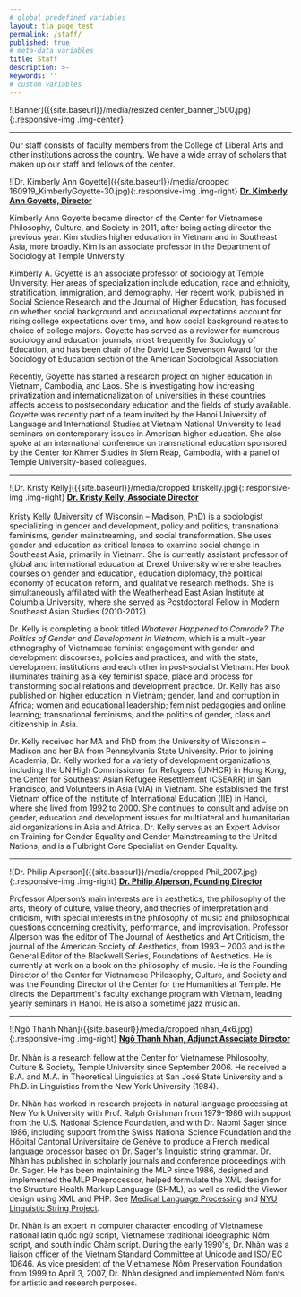 ```yaml
---
# global predefined variables
layout: tla_page_test
permalink: /staff/
published: true
# meta-data variables
title: Staff
description: >-
keywords: ''
# custom variables
---
```

![Banner]({{site.baseurl}}/media/resized center_banner_1500.jpg){:.responsive-img .img-center}

___

Our staff consists of faculty members from the College of Liberal Arts and other institutions across the country. We have a wide array of scholars that maken up our staff and fellows of the center.

![Dr. Kimberly Ann Goyette]({{site.baseurl}}/media/cropped 160919_KimberlyGoyette-30.jpg){:.responsive-img .img-right}
**[Dr. Kimberly Ann Goyette, Director](https://liberalarts.temple.edu/academics/faculty/goyette-kimberly)**<br>

Kimberly Ann Goyette became director of the Center for Vietnamese Philosophy, Culture, and Society in 2011, after being acting director the previous year. Kim studies higher education in Vietnam and in Southeast Asia, more broadly. Kim is an associate professor in the Department of Sociology at Temple University.

Kimberly A. Goyette is an associate professor of sociology at Temple University.  Her areas of specialization include education, race and ethnicity, stratification, immigration, and demography.  Her recent work, published in Social Science Research and the Journal of Higher Education, has focused on whether social background and occupational expectations account for rising college expectations over time, and how social background relates to choice of college majors.  Goyette has served as a reviewer for numerous sociology and education journals, most frequently for Sociology of Education, and has been chair of the David Lee Stevenson Award for the Sociology of Education section of the American Sociological Association.

Recently, Goyette has started a research project on higher education in Vietnam, Cambodia, and Laos.  She is investigating how increasing privatization and internationalization of universities in these countries affects access to postsecondary education and the fields of study available.  Goyette was recently part of a team invited by the Hanoi University of Language and International Studies at Vietnam National University to lead seminars on contemporary issues in American higher education.  She also spoke at an international conference on transnational education sponsored by the Center for Khmer Studies in Siem Reap, Cambodia, with a panel of Temple University-based colleagues.

___

![Dr. Kristy Kelly]({{site.baseurl}}/media/cropped kriskelly.jpg){:.responsive-img .img-right}
**[Dr. Kristy Kelly, Associate Director](mailto:kek72@drexel.edu)**<br>  
Kristy Kelly (University of Wisconsin – Madison, PhD) is a sociologist specializing in gender and development, policy and politics, transnational feminisms, gender mainstreaming, and social transformation. She uses gender and education as critical lenses to examine social change in Southeast Asia, primarily in Vietnam. She is currently assistant professor of global and international education at Drexel University where she teaches courses on gender and education, education diplomacy, the political economy of education reform, and qualitative research methods. She is simultaneously affiliated with the Weatherhead East Asian Institute at Columbia University, where she served as Postdoctoral Fellow in Modern Southeast Asian Studies (2010-2012).

Dr. Kelly is completing a book titled _Whatever Happened to Comrade? The Politics of Gender and Development in Vietnam_, which is a multi-year ethnography of Vietnamese feminist engagement with gender and development discourses, policies and practices, and with the state, development institutions and each other in post-socialist Vietnam. Her book illuminates training as a key feminist space, place and process for transforming social relations and development practice. Dr. Kelly has also published on higher education in Vietnam; gender, land and corruption in Africa; women and educational leadership; feminist pedagogies and online learning; transnational feminisms; and the politics of gender, class and citizenship in Asia.

Dr. Kelly received her MA and PhD from the University of Wisconsin – Madison and her BA from Pennsylvania State University. Prior to joining Academia, Dr. Kelly worked for a variety of development organizations, including the UN High Commissioner for Refugees (UNHCR) in Hong Kong, the Center for Southeast Asian Refugee Resettlement (CSEARR) in San Francisco, and Volunteers in Asia (VIA) in Vietnam. She established the first Vietnam office of the Institute of International Education (IIE) in Hanoi, where she lived from 1992 to 2000. She continues to consult and advise on gender, education and development issues for multilateral and humanitarian aid organizations in Asia and Africa. Dr. Kelly serves as an Expert Advisor on Training for Gender Equality and Gender Mainstreaming to the United Nations, and is a Fulbright Core Specialist on Gender Equality.

___
 
![Dr. Philip Alperson]({{site.baseurl}}/media/cropped Phil_2007.jpg){:.responsive-img .img-right}
**[Dr. Philip Alperson, Founding Director](https://liberalarts.temple.edu/academics/faculty/alperson-philip-0)**<br>

Professor Alperson’s main interests are in aesthetics, the philosophy of the arts, theory of culture, value theory, and theories of interpretation and criticism, with special interests in the philosophy of music and philosophical questions concerning creativity, performance, and improvisation. Professor Alperson was the editor of The Journal of Aesthetics and Art Criticism, the journal of the American Society of Aesthetics, from 1993 – 2003 and is the General Editor of the Blackwell Series, Foundations of Aesthetics. He is currently at work on a book on the philosophy of music. He is the Founding Director of the Center for Vietnamese Philosophy, Culture, and Society and was the Founding Director of the Center for the Humanities at Temple. He directs the Department's faculty exchange program with Vietnam, leading yearly seminars in Hanoi. He is also a sometime jazz musician.

___

![Ngô Thanh Nhàn]({{site.baseurl}}/media/cropped nhan_4x6.jpg){:.responsive-img .img-right}
**[Ngô Thanh Nhàn, Adjunct Associate Director](mailto:nhane@temple.edu)**<br>  
Dr. Nhàn is a research fellow at the Center for Vietnamese Philosophy, Culture & Society, Temple University since September 2006. He received a B.A. and M.A. in Theoretical Linguistics at San José State University and a Ph.D. in Linguistics from the New York University (1984).

Dr. Nhàn has worked in research projects in natural language processing at New York University with Prof. Ralph Grishman from 1979-1986 with support from the U.S. National Science Foundation, and with Dr. Naomi Sager since 1986, including support from the Swiss National Science Foundation and the Hôpital Cantonal Universitaire de Genève to produce a French medical language processor based on Dr. Sager's linguistic string grammar. Dr. Nhàn has published in scholarly journals and conference proceedings with Dr. Sager. He has been maintaining the MLP since 1986, designed and implemented the MLP Preprocessor, helped formulate the XML design for the Structure Health Markup Language (SHML), as well as redid the Viewer design using XML and PHP. See [Medical Language Processing](http://mlp-xml.sourceforge.net/) and [NYU Linguistic String Project](http://www.cs.nyu.edu/cs/projects/lsp).

Dr. Nhàn is an expert in computer character encoding of Vietnamese national latin quốc ngữ script, Vietnamese traditional ideographic Nôm script, and south indic Chăm script. During the early 1990's, Dr. Nhàn was a liaison officer of the Vietnam Standard Committee at Unicode and ISO/IEC 10646. As vice president of the Vietnamese Nôm Preservation Foundation from 1999 to April 3, 2007, Dr. Nhàn designed and implemented Nôm fonts for artistic and research purposes.
 
